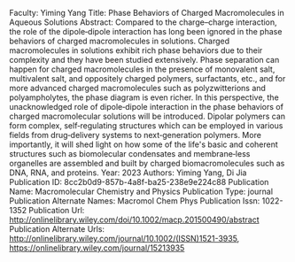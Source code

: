 Faculty: Yiming Yang
Title: Phase Behaviors of Charged Macromolecules in Aqueous Solutions
Abstract: Compared to the charge–charge interaction, the role of the dipole‐dipole interaction has long been ignored in the phase behaviors of charged macromolecules in solutions. Charged macromolecules in solutions exhibit rich phase behaviors due to their complexity and they have been studied extensively. Phase separation can happen for charged macromolecules in the presence of monovalent salt, multivalent salt, and oppositely charged polymers, surfactants, etc., and for more advanced charged macromolecules such as polyzwitterions and polyampholytes, the phase diagram is even richer. In this perspective, the unacknowledged role of dipole‐dipole interaction in the phase behaviors of charged macromolecular solutions will be introduced. Dipolar polymers can form complex, self‐regulating structures which can be employed in various fields from drug‐delivery systems to next‐generation polymers. More importantly, it will shed light on how some of the life's basic and coherent structures such as biomolecular condensates and membrane‐less organelles are assembled and built by charged biomacromolecules such as DNA, RNA, and proteins.
Year: 2023
Authors: Yiming Yang, Di Jia
Publication ID: 8cc2b0d9-857b-4a8f-ba25-238e9e224c88
Publication Name: Macromolecular Chemistry and Physics
Publication Type: journal
Publication Alternate Names: Macromol Chem Phys
Publication Issn: 1022-1352
Publication Url: http://onlinelibrary.wiley.com/doi/10.1002/macp.201500490/abstract
Publication Alternate Urls: http://onlinelibrary.wiley.com/journal/10.1002/(ISSN)1521-3935, https://onlinelibrary.wiley.com/journal/15213935

